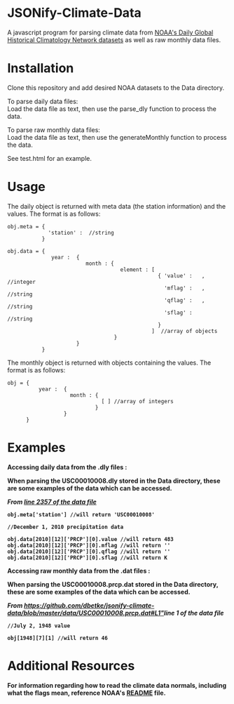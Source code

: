 JSONify-Climate-Data
==================

A javascript program for parsing climate data from <a href="http://www1.ncdc.noaa.gov/pub/data/ghcn/daily/">NOAA's Daily Global Historical Climatology Network datasets</a> as well as raw monthly data files.


Installation
==========

Clone this repository and add desired NOAA datasets to the Data directory.

To parse daily data files: <br />
  Load the data file as text, then use the parse_dly function to process the data.

To parse raw monthly data files: <br />
   Load the data file as text, then use the generateMonthly function to process the data.

See test.html for an example. 


Usage
==========
        
The daily object is returned with meta data (the station information) and the values.  The format is as follows:

    obj.meta = {
                 'station' :  //string
               }
               
    obj.data = {  
                  year :  {  
                             month : { 
                                        element : [ 
                                                    { 'value' :   , //integer
                                                      'mflag' :   , //string 
                                                      'qflag' :   , //string 
                                                      'sflag' :     //string  
                                                    }  
                                                  ]  //array of objects
                                      }
                          }
               }
               
The monthly object is returned with objects containing the values.  The format is as follows:
               
    obj = {  
              year :  {  
                        month : { 
                                  [ ] //array of integers
                                }  
                      }
          }
               
    
Examples
==========

<b>Accessing daily data from the .dly files :<b> 

When parsing the USC00010008.dly stored in the Data directory, these are some examples of the data which can be accessed.

<i>From <a href="https://github.com/dbetke/jsonify-climate-data/blob/master/data/USC00010008.dly#L2357">line 2357 of the data file</a></i>

    obj.meta['station'] //will return 'USC00010008'

    //December 1, 2010 precipitation data
    
    obj.data[2010][12]['PRCP'][0].value //will return 483
    obj.data[2010][12]['PRCP'][0].mflag //will return ''
    obj.data[2010][12]['PRCP'][0].qflag //will return ''
    obj.data[2010][12]['PRCP'][0].sflag //will return K


<b>Accessing raw monthly data from the .dat files :</b>

When parsing the USC00010008.prcp.dat stored in the Data directory, these are some examples of the data which can be accessed.


<i>From <https://github.com/dbetke/jsonify-climate-data/blob/master/data/USC00010008.prcp.dat#L1">line 1 of the data file</a></i>

    //July 2, 1948 value
    
    obj[1948][7][1] //will return 46

    

Additional Resources
==========

For information regarding how to read the climate data normals, including what the flags mean, reference NOAA's <a href="http://www1.ncdc.noaa.gov/pub/data/ghcn/daily/readme.txt">README</a> file.

